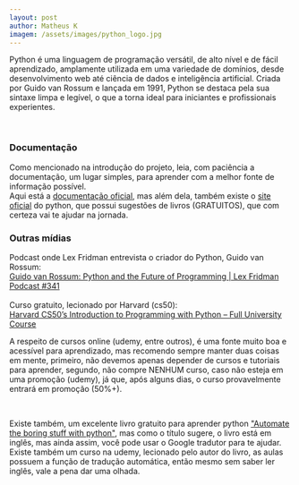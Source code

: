 ```yaml
---
layout: post 
author: Matheus K
imagem: /assets/images/python_logo.jpg
---
```

<p>Python é uma linguagem de programação versátil, de alto nível e de fácil aprendizado, amplamente utilizada em uma variedade de domínios, desde desenvolvimento web até ciência de dados e inteligência artificial. Criada por Guido van Rossum e lançada em 1991, Python se destaca pela sua sintaxe limpa e legível, o que a torna ideal para iniciantes e profissionais experientes.</p>
<br>

  <h3>Documentação</h3>
<p>
  Como mencionado na introdução do projeto, leia, com paciência a documentação, um lugar simples, para aprender com a melhor fonte de informação possível.
  <br>
Aqui está a <a href='https://docs.python.org/pt-br/3/'>documentação oficial</a>, mas além dela, também existe o <a href="https://www.python.org/doc/">site oficial</a> do python, que possui sugestões de livros (GRATUITOS), que com certeza vai te ajudar na jornada.

</p>
<h3>Outras mídias</h3>
<p>Podcast onde Lex Fridman entrevista o criador do Python, Guido van Rossum:
  <br>
<a href='https://www.youtube.com/watch?v=-DVyjdw4t9I' >Guido van Rossum: Python and the Future of Programming | Lex Fridman Podcast #341</a>
<br> <br>
Curso gratuito, lecionado por Harvard (cs50):
  <br>
<a href="https://www.youtube.com/watch?v=nLRL_NcnK-4&t=25902s">Harvard CS50’s Introduction to Programming with Python – Full University Course</a>
</p>
<p>A respeito de cursos online (udemy, entre outros), é uma fonte muito boa e acessível para aprendizado, mas recomendo sempre manter duas coisas em mente, primeiro, não devemos apenas depender de cursos e tutoriais para aprender, segundo, não compre NENHUM curso, caso não esteja em uma promoção (udemy), já que, após alguns dias, o curso provavelmente entrará em promoção (50%+).
</p>
<br>
<p>Existe também, um excelente livro gratuito para aprender python <a href="https://automatetheboringstuff.com/2e/chapter1/">"Automate the boring stuff with python"</a>, mas como o título sugere, o livro está em inglês, mas ainda assim, você pode usar o Google tradutor para te ajudar.
Existe também um curso na udemy, lecionado pelo autor do livro, as aulas possuem a função de tradução automática, então mesmo sem saber ler inglês, vale a pena dar uma olhada.</p>

